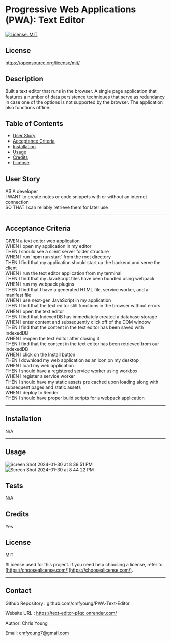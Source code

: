 
  
  # Progressive Web Applications (PWA): Text Editor

  [![License: MIT](https://img.shields.io/badge/License-MIT-yellow.svg)](https://opensource.org/licenses/MIT)
  ## License 
 https://opensource.org/license/mit/


  ## Description
  Built a text editor that runs in the browser. A single page application that features a number of data persistence techniques that serve as redundancy in case one of the options is not supported by the browser. The application also functions offline. 



  ## Table of Contents 
  
  - [User Story](#story)
  - [Acceptance Criteria](#acceptance)
  - [Installation](#installation)
  - [Usage](#usage)
  - [Credits](#credits)
  - [License](#license)

  ## User Story

<p> AS A developer <br>
    I WANT to create notes or code snippets with or without an internet connection <br>
    SO THAT I can reliably retrieve them for later use </p>

  ---
  
  ## Acceptance Criteria

<p> GIVEN a text editor web application <br>
    WHEN I open my application in my editor <br>
    THEN I should see a client server folder structure <br>
    WHEN I run `npm run start` from the root directory <br>
    THEN I find that my application should start up the backend and serve the client <br>
    WHEN I run the text editor application from my terminal <br>
    THEN I find that my JavaScript files have been bundled using webpack <br>
    WHEN I run my webpack plugins <br>
    THEN I find that I have a generated HTML file, service worker, and a manifest file <br>
    WHEN I use next-gen JavaScript in my application <br>
    THEN I find that the text editor still functions in the browser without errors <br>
    WHEN I open the text editor <br>
    THEN I find that IndexedDB has immediately created a database storage <br>
    WHEN I enter content and subsequently click off of the DOM window <br>
    THEN I find that the content in the text editor has been saved with IndexedDB <br>
    WHEN I reopen the text editor after closing it <br>
    THEN I find that the content in the text editor has been retrieved from our IndexedDB <br>
    WHEN I click on the Install button <br>
    THEN I download my web application as an icon on my desktop <br>
    WHEN I load my web application <br>
    THEN I should have a registered service worker using workbox <br>
    WHEN I register a service worker <br>
    THEN I should have my static assets pre cached upon loading along with subsequent pages and static assets <br>
    WHEN I deploy to Render <br>
    THEN I should have proper build scripts for a webpack application </p>

  ---

  ## Installation 

  N/A


  ---
  
  ## Usage
  
![Screen Shot 2024-01-30 at 8 39 51 PM](https://github.com/cmfyoung/PWA-Text-Editor/assets/150183426/7360283e-0542-478c-af75-b3bd567ff3ca)
![Screen Shot 2024-01-30 at 8 44 22 PM](https://github.com/cmfyoung/PWA-Text-Editor/assets/150183426/5b9858f4-02d3-4880-98c6-b5f63c2b0fbd)



  ## Tests
  
  N/A


  ## Credits
  
  Yes

  
  ## License
  MIT

  #License used for this project. If you need help choosing a license, refer to [https://choosealicense.com/](https://choosealicense.com/).
  
  ---

  ## Contact 
  Github Repository : github.com/cmfyoung/PWA-Text-Editor


  Website URL : https://text-editor-p1qc.onrender.com/

  Author: Chris Young


  Email: cmfyoung7@gmail.com

